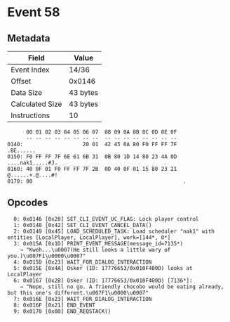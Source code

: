 # Event 58

## Metadata

| Field           | Value    |
|-----------------|----------|
| Event Index     | 14/36    |
| Offset          | 0x0146   |
| Data Size       | 43 bytes |
| Calculated Size | 43 bytes |
| Instructions    | 10       |

```
      00 01 02 03 04 05 06 07  08 09 0A 0B 0C 0D 0E 0F
      -- -- -- -- -- -- -- --  -- -- -- -- -- -- -- --
0140:                   20 01  42 45 0A 80 F0 FF FF 7F         .BE......
0150: F0 FF FF 7F 6E 61 6B 31  0B 80 1D 14 80 23 4A 0D  ....nak1.....#J.
0160: 40 0F 01 F0 FF FF 7F 2B  0D 40 0F 01 15 80 23 21  @......+.@....#!
0170: 00                                                .               
```

## Opcodes

```
  0: 0x0146 [0x20] SET_CLI_EVENT_UC_FLAG: Lock player control
  1: 0x0148 [0x42] SET_CLI_EVENT_CANCEL_DATA()
  2: 0x0149 [0x45] LOAD_SCHEDULED_TASK: Load scheduler "nak1" with entities [LocalPlayer, LocalPlayer], work=[144*, 0*]
  3: 0x015A [0x1D] PRINT_EVENT_MESSAGE(message_id=7135*)
    → "Kweh...\u0007(He still looks a little wary of you.)\u007F1\u0000\u0007"
  4: 0x015D [0x23] WAIT_FOR_DIALOG_INTERACTION
  5: 0x015E [0x4A] Osker (ID: 17776653/0x010F400D) looks at LocalPlayer
  6: 0x0167 [0x2B] Osker (ID: 17776653/0x010F400D) [7136*]:
    → "Nope, still no go. A friendly chocobo would be eating already, but this one's different.\u007F1\u0000\u0007"
  7: 0x016E [0x23] WAIT_FOR_DIALOG_INTERACTION
  8: 0x016F [0x21] END_EVENT
  9: 0x0170 [0x00] END_REQSTACK()
```
